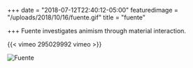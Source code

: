 +++
date = "2018-07-12T22:40:12-05:00"
featuredimage = "/uploads/2018/10/16/fuente.gif"
title = "fuente"

+++
Fuente investigates animism through material interaction.

{{< vimeo 295029992 vimeo >}}

<img class="full" src="/uploads/2018/10/14/fuente_escultura.jpg" alt="Fuente">